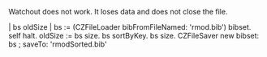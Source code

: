 Watchout does not work. It loses data and does not close the file. 

| bs oldSize |
bs := (CZFileLoader bibFromFileNamed: 'rmod.bib') bibset.
self halt.
oldSize := bs size.
bs sortByKey.
bs size. 
CZFileSaver new bibset: bs ; saveTo: 'rmodSorted.bib'
 